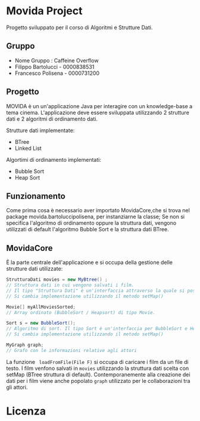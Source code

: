 # Movida Project
Progetto sviluppato per il corso di Algoritmi e Strutture Dati.

## Gruppo 
* Nome Gruppo : Caffeine Overflow
* Filippo Bartolucci - 0000838531
* Francesco Polisena - 0000731200

## Progetto
MOVIDA è un un'applicazione Java per interagire con un knowledge-base a tema cinema. 
L'applicazione deve essere sviluppata utilizzando 2 strutture dati e 2 algoritmi di ordinamento dati.

Strutture dati implementate:
* BTree
* Linked List

Algortimi di ordinamento implementati:
* Bubble Sort
* Heap Sort

## Funzionamento
Come prima cosa è necessario aver importato MovidaCore,che si trova nel package movida.bartoluccipolisena, per instanziarne la classe;
Se non si specifica l'algoritmo di ordinamento oppure la struttura dati, vengono utilizzati di default l'algoritmo Bubble Sort e la struttura dati BTree.

## MovidaCore
È la parte centrale dell'applicazione e si occupa della gestione delle strutture dati utilizzate:
```java
StrutturaDati movies = new MyBtree() ; 
// Struttura dati in cui vengono salvati i film.
// Il tipo "Struttura Dati" è un'interfaccia attraverso la quale si possono implementare BTree e LinkedList.
// Si cambia implementazione utilizzando il metodo setMap()

Movie[] myAllMoviesSorted; 
// Array ordinato (BubbleSort / Heapsort) di tipo Movie.

Sort s = new BubbleSort(); 
// Algoritmo di sort. Il tipo Sort è un'interfaccia per BubbleSort e HeapSort.
// Si cambia implementazione utilizzando il metodo setMap()

MyGraph graph; 
// Grafo con le informazioni relative agli attori

 ```
La funzione ` loadFromFile(File F)` si occupa di caricare i film da un file di testo. I film venfono salvati in `movies` utilizzando la struttura dati scelta con setMap (BTree struttura di default). Contemporanemente alla creazione dei dati per i film viene anche popolato `graph` utilizzato per le collaborazioni tra gli attori.
 
# Licenza 
